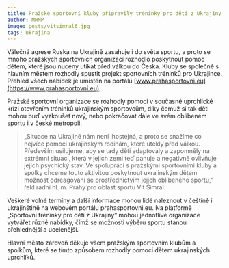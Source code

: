 ```yaml
---
title: Pražské sportovní kluby připravily tréninky pro děti z Ukrajiny
author: MHMP
image: posts/vitsimral6.jpg
tags: ukrajina
---
```


Válečná agrese Ruska na Ukrajině zasahuje i do světa sportu, a proto se mnoho pražských sportovních organizací rozhodlo poskytnout pomoc dětem, které jsou nuceny utíkat před válkou do Česka. Kluby se společně s hlavním městem rozhodly spustit projekt sportovních tréninků pro Ukrajince. Přehled všech nabídek je umístěn na portálu [www.prahasportovni.eu](https://www.prahasportovni.eu).

Pražské sportovní organizace se rozhodly pomoci v současné uprchlické krizi otevřením tréninků ukrajinským sportovcům, díky čemuž si tak děti mohou buď vyzkoušet nový, nebo pokračovat dále ve svém oblíbeném sportu i v české metropoli.

> „Situace na Ukrajině nám není lhostejná, a proto se snažíme co nejvíce pomoci ukrajinským rodinám, které utekly před válkou. Především usilujeme, aby se tady děti adaptovaly a zapomněly na extrémní situaci, která v jejich zemi teď panuje a negativně ovlivňuje jejich psychický stav. Ve spolupráci s pražskými sportovními kluby a spolky chceme touto aktivitou poskytnout ukrajinským dětem možnost odreagování se prostřednictvím jejich oblíbeného sportu,“ řekl radní hl. m. Prahy pro oblast sportu Vít Šimral.

Veškeré volné termíny a další informace mohou lidé naleznout v češtině i ukrajinštině na webovém portálu prahasportovni.eu. Na platformě „Sportovní tréninky pro děti z Ukrajiny“ mohou jednotlivé organizace vytvářet různé nabídky, čímž se možnosti výběru sportu stanou přehlednější a ucelenější.

Hlavní město zároveň děkuje všem pražským sportovním klubům a spolkům, které se tímto způsobem rozhodly pomoci dětem ukrajinských uprchlíků.
